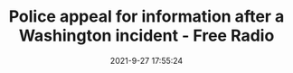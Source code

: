 ---
"title": "Police appeal for information after a Washington incident - Free Radio"
"date": "2021-9-27 17:55:24"
"feed_name": "GOOGLENEWSINDUSTRIAL"
"feed_website": "https://news.google.com/search?q=industrial%2Bincident&hl=en-US&gl=US&ceid=US:en"
"feed_rss": "https://news.google.com/rss/search?q=industrial%2Bincident&hl=en-US&gl=US&ceid=US:en"
"link": "https://planetradio.co.uk/metro/local/news/police-appeal-for-information-after-a-washington-incident-leads-to-a-fatal-heart-attack/"
"source": "{'href': 'https://planetradio.co.uk', 'title': 'Free Radio'}"
"file": "_posts/2021-1-1-54ea274bbe1feefb0e709ab972eda1c8d84472ae.md"
"accident": "1"
"drilling": "0"
"dead": "0"
"injured": "0"
"arrested": "0"
"where": "unknown site"
"place": "unknown place"
---